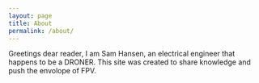 ```yaml
---
layout: page
title: About
permalink: /about/
---
```

Greetings dear reader, I am Sam Hansen, an electrical engineer that happens to be a DRONER. This site was created to share knowledge and push the envolope of FPV.